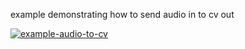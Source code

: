 example demonstrating how to send audio in to cv out

[![example-audio-to-cv](https://github.com/newdigate/teensy-eurorack/actions/workflows/teensy-examples-audio-to-cv.yml/badge.svg)](https://github.com/newdigate/teensy-eurorack/actions/workflows/teensy-examples-audio-to-cv.yml)
